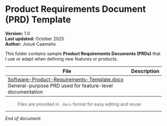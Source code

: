 # Product Requirements Document (PRD) Template

**Version:** 1.0  
**Last updated:** October 2025  
**Author:** Josué Caamaño

This folder contains sample **Product Requirements Documents (PRDs)** that I use or adapt when defining new features or products.

| File | Description |
|------|--------------|
[Software-Product-Requirements-Template.docx](https://github.com/user-attachments/files/23261205/Software-Product-Requirements-Template.docx) General-purpose PRD used for feature-level documentation |

> Files are provided in `.docx` format for easy editing and reuse.
---

*End of document.*
